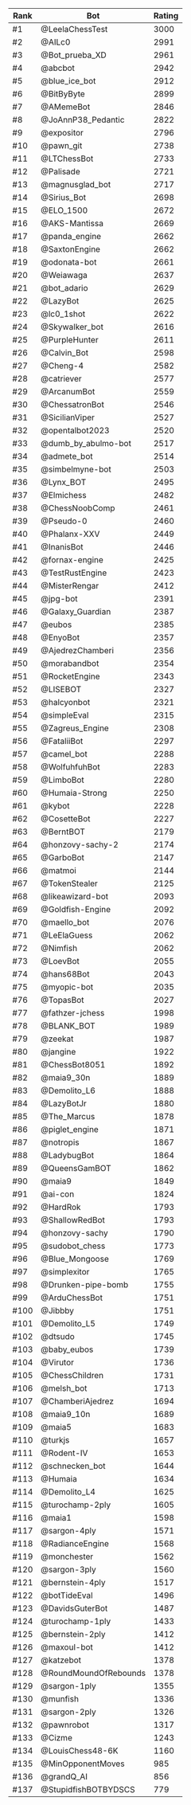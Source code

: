Rank|Bot|Rating
---|---|---
#1|@LeelaChessTest|3000
#2|@AILc0|2991
#3|@Bot_prueba_XD|2961
#4|@abcbot|2942
#5|@blue_ice_bot|2912
#6|@BitByByte|2899
#7|@AMemeBot|2846
#8|@JoAnnP38_Pedantic|2822
#9|@expositor|2796
#10|@pawn_git|2738
#11|@LTChessBot|2733
#12|@Palisade|2721
#13|@magnusglad_bot|2717
#14|@Sirius_Bot|2698
#15|@ELO_1500|2672
#16|@AKS-Mantissa|2669
#17|@panda_engine|2662
#18|@SaxtonEngine|2662
#19|@odonata-bot|2661
#20|@Weiawaga|2637
#21|@bot_adario|2629
#22|@LazyBot|2625
#23|@lc0_1shot|2622
#24|@Skywalker_bot|2616
#25|@PurpleHunter|2611
#26|@Calvin_Bot|2598
#27|@Cheng-4|2582
#28|@catriever|2577
#29|@ArcanumBot|2559
#30|@ChessatronBot|2546
#31|@SicilianViper|2527
#32|@opentalbot2023|2520
#33|@dumb_by_abulmo-bot|2517
#34|@admete_bot|2514
#35|@simbelmyne-bot|2503
#36|@Lynx_BOT|2495
#37|@Elmichess|2482
#38|@ChessNoobComp|2461
#39|@Pseudo-0|2460
#40|@Phalanx-XXV|2449
#41|@InanisBot|2446
#42|@fornax-engine|2425
#43|@TestRustEngine|2423
#44|@MisterRengar|2412
#45|@jpg-bot|2391
#46|@Galaxy_Guardian|2387
#47|@eubos|2385
#48|@EnyoBot|2357
#49|@AjedrezChamberi|2356
#50|@morabandbot|2354
#51|@RocketEngine|2343
#52|@LISEBOT|2327
#53|@halcyonbot|2321
#54|@simpleEval|2315
#55|@Zagreus_Engine|2308
#56|@FataliiBot|2297
#57|@camel_bot|2288
#58|@WolfuhfuhBot|2283
#59|@LimboBot|2280
#60|@Humaia-Strong|2250
#61|@kybot|2228
#62|@CosetteBot|2227
#63|@BerntBOT|2179
#64|@honzovy-sachy-2|2174
#65|@GarboBot|2147
#66|@matmoi|2144
#67|@TokenStealer|2125
#68|@likeawizard-bot|2093
#69|@Goldfish-Engine|2092
#70|@maello_bot|2076
#71|@LeElaGuess|2062
#72|@Nimfish|2062
#73|@LoevBot|2055
#74|@hans68Bot|2043
#75|@myopic-bot|2035
#76|@TopasBot|2027
#77|@fathzer-jchess|1998
#78|@BLANK_BOT|1989
#79|@zeekat|1987
#80|@jangine|1922
#81|@ChessBot8051|1892
#82|@maia9_30n|1889
#83|@Demolito_L6|1888
#84|@LazyBotJr|1880
#85|@The_Marcus|1878
#86|@piglet_engine|1871
#87|@notropis|1867
#88|@LadybugBot|1864
#89|@QueensGamBOT|1862
#90|@maia9|1849
#91|@ai-con|1824
#92|@HardRok|1793
#93|@ShallowRedBot|1793
#94|@honzovy-sachy|1790
#95|@sudobot_chess|1773
#96|@Blue_Mongoose|1769
#97|@simplexitor|1765
#98|@Drunken-pipe-bomb|1755
#99|@ArduChessBot|1751
#100|@Jibbby|1751
#101|@Demolito_L5|1749
#102|@dtsudo|1745
#103|@baby_eubos|1739
#104|@Virutor|1736
#105|@ChessChildren|1731
#106|@melsh_bot|1713
#107|@ChamberiAjedrez|1694
#108|@maia9_10n|1689
#109|@maia5|1683
#110|@turkjs|1657
#111|@Rodent-IV|1653
#112|@schnecken_bot|1644
#113|@Humaia|1634
#114|@Demolito_L4|1625
#115|@turochamp-2ply|1605
#116|@maia1|1598
#117|@sargon-4ply|1571
#118|@RadianceEngine|1568
#119|@monchester|1562
#120|@sargon-3ply|1560
#121|@bernstein-4ply|1517
#122|@botTideEval|1496
#123|@DavidsGuterBot|1487
#124|@turochamp-1ply|1433
#125|@bernstein-2ply|1412
#126|@maxoul-bot|1412
#127|@katzebot|1378
#128|@RoundMoundOfRebounds|1378
#129|@sargon-1ply|1355
#130|@munfish|1336
#131|@sargon-2ply|1326
#132|@pawnrobot|1317
#133|@Cizme|1243
#134|@LouisChess48-6K|1160
#135|@MinOpponentMoves|985
#136|@grandQ_AI|856
#137|@StupidfishBOTBYDSCS|779
